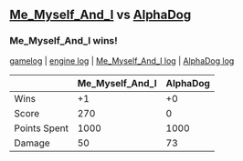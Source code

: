 ## [Me_Myself_And_I](<../../Me_Myself_And_I/README.md>) vs [AlphaDog](<../../AlphaDog/README.md>)
### Me_Myself_And_I wins!

[gamelog](<gamelog.json>) | [engine log](<engine>) | [Me_Myself_And_I log](<Me_Myself_And_I>) | [AlphaDog log](<AlphaDog>)

|              | Me_Myself_And_I | AlphaDog |
| ------------ | --------------- | -------- |
| Wins         |              +1 |       +0 |
| Score        |             270 |        0 |
| Points Spent |            1000 |     1000 |
| Damage       |              50 |       73 |
